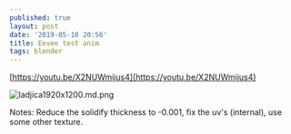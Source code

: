 ```yaml
---
published: true
layout: post
date: '2019-05-10 20:56'
title: Eevee test anim
tags: blender 
---
```

[https://youtu.be/X2NUWmijus4](https://youtu.be/X2NUWmijus4)

![ladjica1920x1200.md.png](https://i.imgur.com/RXjxcEJ.png)

Notes: Reduce the solidify thickness to -0.001, fix the uv's (internal), use some other texture.
